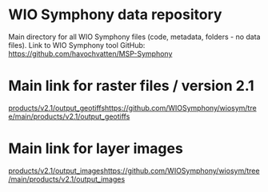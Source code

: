 # WIO Symphony data repository
Main directory for all WIO Symphony files (code, metadata, folders - no data files). Link to WIO Symphony tool GitHub: https://github.com/havochvatten/MSP-Symphony

# Main link for raster files / version 2.1
[products/v2.1/output_geotiffs](https://github.com/WIOSymphony/wiosym/tree/main/products/v2.1/output_geotiffs)https://github.com/WIOSymphony/wiosym/tree/main/products/v2.1/output_geotiffs

# Main link for layer images
[products/v2.1/output_images](https://github.com/WIOSymphony/wiosym/tree/main/products/v2.1/output_images)https://github.com/WIOSymphony/wiosym/tree/main/products/v2.1/output_images

